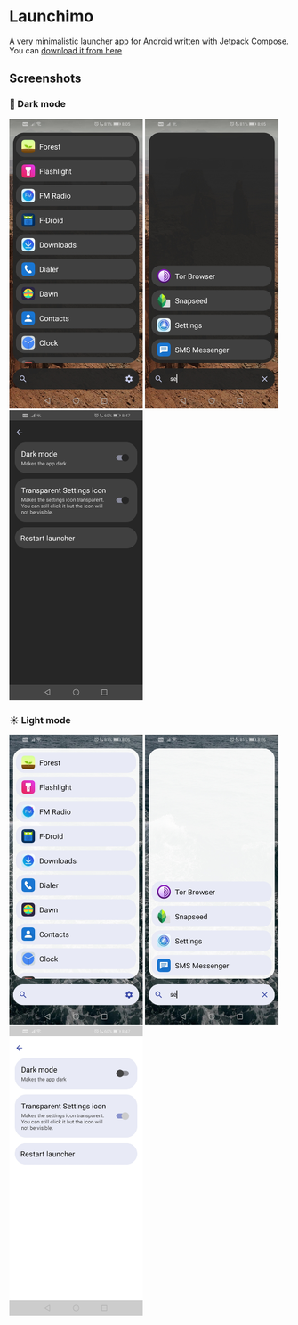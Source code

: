 # Launchimo
A very minimalistic launcher app for Android written with Jetpack Compose. You can [download it from here](https://github.com/dybdeskarphet/launchimo/releases/latest/download/app-release.apk)

## Screenshots
### 🌚 Dark mode
<img src="screenshots/list_dark.jpg" alt="list_dark" width="240" height="520"> <img src="screenshots/search_dark.jpg" alt="search_dark" width="240" height="520"> <img src="screenshots/settings_dark.jpg" alt="settings_dark" width="240" height="520">

### ☀ Light mode
<img src="screenshots/list_light.jpg" alt="list_light" width="240" height="520"> <img src="screenshots/search_light.jpg" alt="search_light" width="240" height="520"> <img src="screenshots/settings_light.jpg" alt="settings_light" width="240" height="520">
